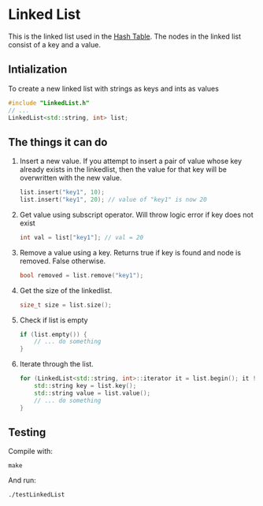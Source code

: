 # Linked List
This is the linked list used in the [Hash Table](../). The nodes in the linked list consist of a key and a value.

## Intialization
To create a new linked list with strings as keys and ints as values

```c++
#include "LinkedList.h"
// ...
LinkedList<std::string, int> list;
```
## The things it can do

1. Insert a new value. If you attempt to insert a pair of value whose key already exists in the linkedlist, then the value for that key will be overwritten with the new value.
    
    ```c++
    list.insert("key1", 10);
    list.insert("key1", 20); // value of "key1" is now 20
    ```

2. Get value using subscript operator. Will throw logic error if key does not exist
    
    ```c++
    int val = list["key1"]; // val = 20
    ```

3. Remove a value using a key. Returns true if key is found and node is removed. False otherwise.

    ```c++
    bool removed = list.remove("key1");
    ```

4. Get the size of the linkedlist.
    
    ```c++
    size_t size = list.size();
    ```

5. Check if list is empty

    ```c++
    if (list.empty()) {
        // ... do something
    }
    ```

6. Iterate through the list.

    ```c++
    for (LinkedList<std::string, int>::iterator it = list.begin(); it != list.end(); ++it) {
        std::string key = list.key();
        std::string value = list.value();
        // ... do something
    }
    ```
    
## Testing
Compile with:

```
make
```

And run:
```
./testLinkedList
```
